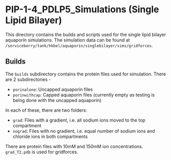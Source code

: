 # PIP-1-4_PDLP5_Simulations (Single Lipid Bilayer)
This directory contains the builds and scripts used for the single lipid bilayer aquaporin simulations. The simulation data can be found at `/serviceberry/tank/hkbel/aquaporin/singlebilayer/sims/gridforces`. 

## Builds 
The `builds` subdirectory contains the protein files used for simulation. There are 2 subdirectories - 
- `porinalone`: Uncapped aquaporin files 
- `porinwithcap`: Capped aquaporin files (currently empty as testing is being done with the uncapped aquaporin)

In each of these, there are two folders: 
- `grad`: Files with a gradient, i.e. all sodium ions moved to the top compartment
- `nograd`: Files with no gradient, i.e. equal number of sodium ions and chloride ions in both compartments

There are protein files with 10mM and 150mM ion concentrations. `grad_T2.pdb` is used for gridforces. 